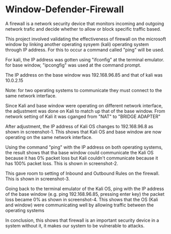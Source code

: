 # Window-Defender-Firewall
A firewall is a network security device that monitors incoming and outgoing network trafic and decide whether to allow or block specific traffic based.

This project involved validating the effectiveness of firewall on the microsoft window by linking another operating sysyem (kali) operating system through IP address. For this to occur a command called "ping" will be used.

For kali, the IP address was gotten using "ifconfig" at the terminal emulator. for base window, "ipcongfig" was used at the command prompt.

The IP address on the base window was 192.168.96.85 and that of kali was 10.0.2.15

Note: for two operating systems to communicate they must connect to the same network interface.

Since Kali and base window were operating on different network interface, the adjustment was done on Kali to match up that of the base window. From network setting of Kali it was cganged from "NAT" to "BRIDGE ADAPTER" 

After adjustment, the IP address of Kali OS changes to 192.168.96.8 as shown in screenshot-1. This shows that Kali OS and base window are now operating on the same network interface.

Using the command "ping" with the IP address on both operating systems, the result shows that tha base window could communicate the Kali OS because it has 0% packet loss but Kali couldn't communicate because it has 100% packet loss. This is shown in screenshot-2.

This gave room to setting of Inbound and Outbound Rules on the firewall. This is shown in screenshot-3.

Going back to the terminal emulator of the Kali OS, ping with the IP address of the base window (e.g. ping 192.168.96.85, pressing enter key) the packet loss became 0% as shown in screenshot-4. This shows that the OS (Kali and window) were communicating well by allowing traffic between the operating systems

In conclusion, this shows that firewall is an important security device in a system without it, it makes our system to be vulnerable to attacks. 
 

